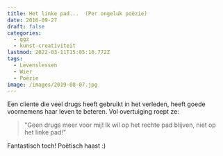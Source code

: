```yaml
---
title: Het linke pad...  (Per ongeluk poëzie)
date: 2016-09-27
draft: false
categories:
  - ggz
  - kunst-creativiteit
lastmod: 2022-03-11T15:05:10.772Z
tags:
  - Levenslessen
  - Wier
  - Poëzie
image: /images/2019-08-07.jpg
---
```


Een cliente die veel drugs heeft gebruikt in het verleden, heeft goede voornemens haar leven te beteren. Vol overtuiging roept ze:

> "Geen drugs meer voor mij! Ik wil op het rechte pad blijven, niet op het linke pad!"

Fantastisch toch! Poëtisch haast :)
